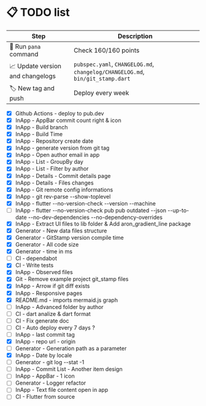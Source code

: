 # 📋 TODO list

| Step                             | Description                                                                    |
| -------------------------------- | ------------------------------------------------------------------------------ |
| 🔧 Run `pana` command            | Check 160/160 points                                                           |
| 📈 Update version and changelogs | `pubspec.yaml`, `CHANGELOG.md`, `changelog/CHANGELOG.md`, `bin/git_stamp.dart` |
| 🏷️ New tag and push              | Deploy every week                                                              |

- [x] Github Actions - deploy to pub.dev
- [x] InApp - AppBar commit count right & icon
- [x] InApp - Build branch
- [x] InApp - Build Time
- [x] InApp - Repository create date
- [x] InApp - generate version from git tag
- [x] InApp - Open author email in app
- [x] InApp - List - GroupBy day
- [x] InApp - List - Filter by author
- [x] InApp - Details - Commit details page
- [x] InApp - Details - Files changes
- [x] InApp - Git remote config informations
- [x] InApp - git rev-parse --show-toplevel
- [x] InApp - flutter --no-version-check --version --machine
- [ ] InApp - flutter --no-version-check pub pub outdated --json --up-to-date --no-dev-dependencies --no-dependency-overrides
- [x] InApp - Extract UI files to lib folder & Add aron_gradient_line package
- [x] Generator - New data files structure
- [x] Generator - GitStamp version compile time
- [x] Generator - All code size
- [x] Generator - time in ms
- [ ] CI - dependabot
- [x] CI - Write tests
- [x] InApp - Observed files
- [x] Git - Remove example project git_stamp files
- [x] InApp - Arrow if git diff exists
- [x] InApp - Responsive pages
- [x] README.md - imports mermaid.js graph
- [ ] InApp - Advanced folder by author
- [ ] CI - dart analize & dart format
- [ ] CI - Fix generate doc
- [ ] CI - Auto deploy every 7 days ?
- [ ] InApp - last commit tag
- [x] InApp - repo url - origin
- [ ] Generator - Generation path as a parameter
- [x] InApp - Date by locale
- [ ] Generator - git log --stat -1
- [ ] InApp - Commit List - Another item design
- [ ] InApp - AppBar - 1 icon
- [ ] Generator - Logger refactor
- [ ] InApp - Text file content open in app
- [ ] CI - Flutter from source
